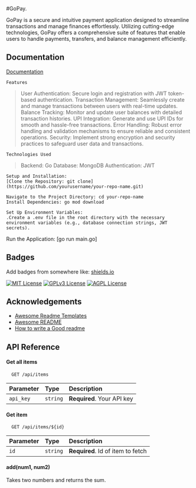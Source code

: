 #GoPay.


GoPay is a secure and intuitive payment application designed to streamline transactions and manage finances effortlessly. Utilizing cutting-edge technologies, GoPay offers a comprehensive suite of features that enable users to handle payments, transfers, and balance management efficiently.



## Documentation

[Documentation](https://go.dev/doc/)

    Features

>User Authentication:
Secure login and registration with JWT token-based authentication.
>Transaction Management:
Seamlessly create and manage transactions between users with real-time updates.
>Balance Tracking:
Monitor and update user balances with detailed transaction histories.
>UPI Integration:
Generate and use UPI IDs for smooth and hassle-free transactions.
>Error Handling:
Robust error handling and validation mechanisms to ensure reliable and consistent operations.
>Security:
Implement strong encryption and security practices to safeguard user data and transactions.


    Technologies Used

>Backend: Go
Database: MongoDB
>Authentication: JWT

    Setup and Installation:
    [Clone the Repository: git clone] (https://github.com/yourusername/your-repo-name.git)

    Navigate to the Project Directory: cd your-repo-name
    Install Dependencies: go mod download

    Set Up Environment Variables:
    .Create a .env file in the root directory with the necessary environment variables (e.g., database connection strings, JWT secrets).

Run the Application: [go run main.go]

## Badges

Add badges from somewhere like: [shields.io](https://shields.io/)

[![MIT License](https://img.shields.io/badge/License-MIT-green.svg)](https://choosealicense.com/licenses/mit/)
[![GPLv3 License](https://img.shields.io/badge/License-GPL%20v3-yellow.svg)](https://opensource.org/licenses/)
[![AGPL License](https://img.shields.io/badge/license-AGPL-blue.svg)](http://www.gnu.org/licenses/agpl-3.0)


## Acknowledgements

 - [Awesome Readme Templates](https://awesomeopensource.com/project/elangosundar/awesome-README-templates)
 - [Awesome README](https://github.com/matiassingers/awesome-readme)
 - [How to write a Good readme](https://bulldogjob.com/news/449-how-to-write-a-good-readme-for-your-github-project)


## API Reference

#### Get all items

```http
  GET /api/items
```

| Parameter | Type     | Description                |
| :-------- | :------- | :------------------------- |
| `api_key` | `string` | **Required**. Your API key |

#### Get item

```http
  GET /api/items/${id}
```

| Parameter | Type     | Description                       |
| :-------- | :------- | :-------------------------------- |
| `id`      | `string` | **Required**. Id of item to fetch |

#### add(num1, num2)

Takes two numbers and returns the sum.
